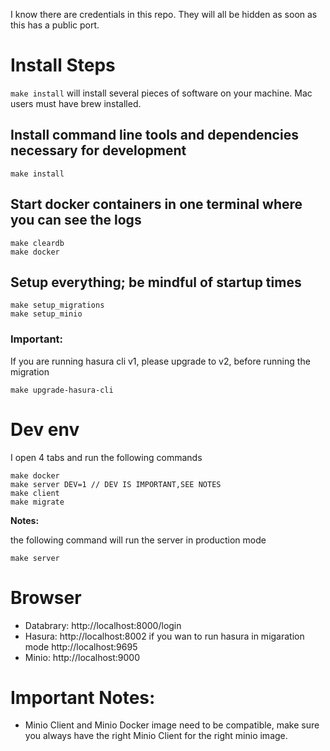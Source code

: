 I know there are credentials in this repo. They will all be hidden as soon as this has a public port.

# Install Steps

```make install``` will install several pieces of software on your machine. Mac users must have brew installed.

## Install command line tools and dependencies necessary for development
    make install

## Start docker containers in one terminal where you can see the logs
    make cleardb
    make docker

## Setup everything; be mindful of startup times
    make setup_migrations
    make setup_minio

### Important:
If you are running hasura cli v1, please upgrade to v2, before running the migration
    
    make upgrade-hasura-cli

# Dev env

I open 4 tabs and run the following commands

    make docker
    make server DEV=1 // DEV IS IMPORTANT,SEE NOTES
    make client
    make migrate

**Notes:**

the following command will run the server in production mode 

    make server

# Browser

* Databrary: http://localhost:8000/login
* Hasura: http://localhost:8002 if you wan to run hasura in migaration mode http://localhost:9695
* Minio: http://localhost:9000

# Important Notes:
* Minio Client and Minio Docker image need to be compatible, make sure you always have the right Minio Client for the right minio image.
